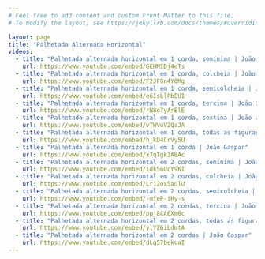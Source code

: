 ```yaml
---
# Feel free to add content and custom Front Matter to this file.
# To modify the layout, see https://jekyllrb.com/docs/themes/#overriding-theme-defaults

layout: page
title: "Palhetada Alternada Horizontal"
videos:
  - title: "Palhetada alternada horizontal em 1 corda, semínima | João Gaspar"
    url: https://www.youtube.com/embed/GEHMIDj4eTs
  - title: "Palhetada alternada horizontal em 1 corda, colcheia | João Gaspar"
    url: https://www.youtube.com/embed/F2JFGn4Y0Mg
  - title: "Palhetada alternada horizontal em 1 corda, semicolcheia | João Gaspar"
    url: https://www.youtube.com/embed/e6IsLlPbEUI
  - title: "Palhetada alternada horizontal em 1 corda, tercina | João Gaspar"
    url: https://www.youtube.com/embed/rN8o7yArBlE
  - title: "Palhetada alternada horizontal em 1 corda, sextina | João Gaspar"
    url: https://www.youtube.com/embed/vTWVuV2QaJA
  - title: "Palhetada alternada horizontal em 1 corda, todas as figuras rítmicas | João Gaspar"
    url: https://www.youtube.com/embed/h_kD4CrVy5U
  - title: "Palhetada alternada horizontal em 1 corda | João Gaspar"
    url: https://www.youtube.com/embed/x7qTgk3A8Ac
  - title: "Palhetada alternada horizontal em 2 cordas, semínima | João Gaspar"
    url: https://www.youtube.com/embed/idk5GUcY9KI
  - title: "Palhetada alternada horizontal em 2 cordas, colcheia | João Gaspar"
    url: https://www.youtube.com/embed/Lr12ox5auTU
  - title: "Palhetada alternada horizontal em 2 cordas, semicolcheia | João Gaspar"
    url: https://www.youtube.com/embed/-mfeP-iHy-s
  - title: "Palhetada alternada horizontal em 2 cordas, tercina | João Gaspar"
    url: https://www.youtube.com/embed/ppj8CA6Xm6c
  - title: "Palhetada alternada horizontal em 2 cordas, todas as figuras rítmicas | João Gaspar"
    url: https://www.youtube.com/embed/ylYZ6iLdmtA
  - title: "Palhetada alternada horizontal em 2 cordas | João Gaspar"
    url: https://www.youtube.com/embed/dLq57bekuaI
---
```

